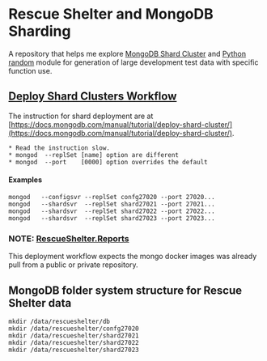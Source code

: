 
# Rescue Shelter and MongoDB Sharding
A repository that helps me explore [MongoDB Shard Cluster](https://docs.mongodb.com/manual/tutorial/deploy-shard-cluster/) and [Python](https://docs.python.org/3.7/index.html) [random](https://docs.python.org/3.7/library/random.html) module for generation of large development test data with specific function use.

## [Deploy Shard Clusters Workflow](https://docs.mongodb.com/manual/tutorial/deploy-shard-cluster/)
The instruction for shard deployment are at [https://docs.mongodb.com/manual/tutorial/deploy-shard-cluster/](https://docs.mongodb.com/manual/tutorial/deploy-shard-cluster/).   

```
* Read the instruction slow.
* mongod  --replSet [name] option are different
* mongod  --port    [0000] option overrides the default
```

#### Examples
```
mongod   --configsvr --replSet confg27020 --port 27020...
mongod   --shardsvr  --replSet shard27021 --port 27021...
mongod   --shardsvr  --replSet shard27022 --port 27022...
mongod   --shardsvr  --replSet shard27023 --port 27023...
```

### NOTE: [RescueShelter.Reports](https://github.com/kscott5/RescueShelter.Reports/blob/master/README.md) 
This deployment workflow expects the mongo docker images was already pull from a public or private repository.

## MongoDB folder system structure for Rescue Shelter data
```
mkdir /data/rescueshelter/db
mkdir /data/rescueshelter/confg27020
mkdir /data/rescueshelter/shard27021
mkdir /data/rescueshelter/shard27022
mkdir /data/rescueshelter/shard27023
```